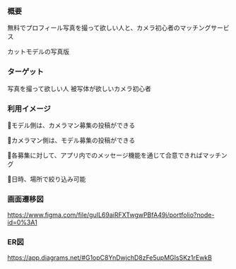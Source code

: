 ### 概要
無料でプロフィール写真を撮って欲しい人と、カメラ初心者のマッチングサービス

カットモデルの写真版

### ターゲット
写真を撮って欲しい人
被写体が欲しいカメラ初心者

### 利用イメージ
🔹モデル側は、カメラマン募集の投稿ができる

🔹カメラマン側は、モデル募集の投稿ができる

🔹各募集に対して、アプリ内でのメッセージ機能を通じて合意できればマッチング

🔹日時、場所で絞り込み可能


### 画面遷移図
https://www.figma.com/file/guIL69aiRFXTwgwPBfA49j/portfolio?node-id=0%3A1

### ER図
https://app.diagrams.net/#G1opC8YnDwjchD8zFe5upMGIsSKz1rEwkB
